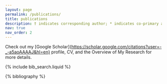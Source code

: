 ```yaml
---
layout: page
permalink: /publications/
title: publications
description: † indicates corresponding author; * indicates co-primary author.
nav: true
nav_order: 2
---
```


Check out my [Google Scholar]{https://scholar.google.com/citations?user=-_-a5aoAAAAJ&hl=en} profile, CV, and the Overview of My Research for more details.

<!-- _pages/publications.md -->

<!-- Bibsearch Feature -->

{% include bib_search.liquid %}

<div class="publications">

{% bibliography %}

</div>
